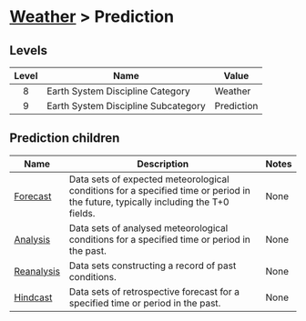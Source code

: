 # [Weather](..) > Prediction

## Levels

| Level   |      Name      |  Value |
|:----------:|-------------|------|
| 8 | Earth System Discipline Category| Weather |
| 9 | Earth System Discipline Subcategory| Prediction |



## Prediction children

| Name   |      Description      |  Notes |
|----------|-------------|------|
| [Forecast](forecast/) | Data sets of expected meteorological conditions for a specified time or period in the future, typically including the T+0 fields.| None |
| [Analysis](analysis/) | Data sets of analysed meteorological conditions for a specified time or period in the past.| None |
| [Reanalysis](reanalysis/) | Data sets constructing a record of past conditions.| None |
| [Hindcast](hindcast/) | Data sets of retrospective forecast for a specified time or period in the past.| None |
